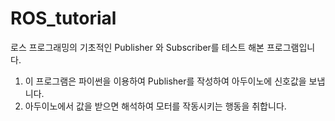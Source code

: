 # ROS_tutorial

로스 프로그래밍의 기초적인 Publisher 와 Subscriber를 테스트 해본 프로그램입니다.

1. 이 프로그램은 파이썬을 이용하여 Publisher를 작성하여 아두이노에 신호값을 보냅니다.
2. 아두이노에서 값을 받으면 해석하여 모터를 작동시키는 행동을 취합니다.
